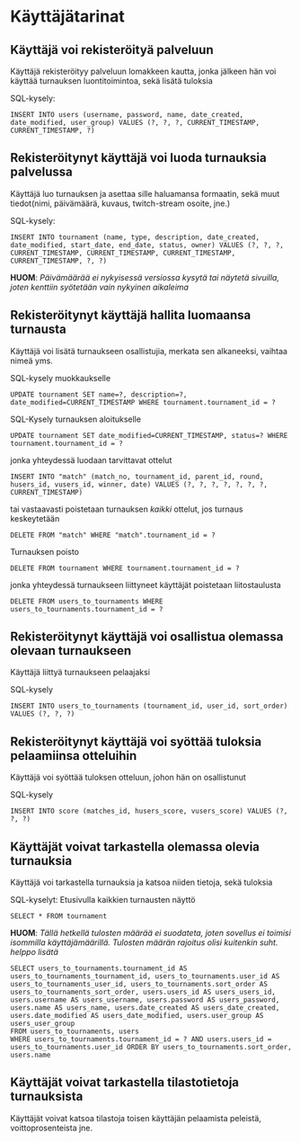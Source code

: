 # Käyttäjätarinat

## Käyttäjä voi rekisteröityä palveluun

Käyttäjä rekisteröityy palveluun lomakkeen kautta, jonka jälkeen hän voi käyttää turnauksen luontitoimintoa, sekä lisätä tuloksia

SQL-kysely:
```
INSERT INTO users (username, password, name, date_created, date_modified, user_group) VALUES (?, ?, ?, CURRENT_TIMESTAMP, CURRENT_TIMESTAMP, ?)
```

## Rekisteröitynyt käyttäjä voi luoda turnauksia palvelussa

Käyttäjä luo turnauksen ja asettaa sille haluamansa formaatin, sekä muut tiedot(nimi, päivämäärä, kuvaus, twitch-stream osoite, jne.)

SQL-kysely:
```
INSERT INTO tournament (name, type, description, date_created, date_modified, start_date, end_date, status, owner) VALUES (?, ?, ?, CURRENT_TIMESTAMP, CURRENT_TIMESTAMP, CURRENT_TIMESTAMP, CURRENT_TIMESTAMP, ?, ?)
```
**HUOM**: _Päivämäärää ei nykyisessä versiossa kysytä tai näytetä sivuilla, joten kenttiin syötetään vain nykyinen aikaleima_

## Rekisteröitynyt käyttäjä hallita luomaansa turnausta

Käyttäjä voi lisätä turnaukseen osallistujia, merkata sen alkaneeksi, vaihtaa nimeä yms.

SQL-kysely muokkaukselle
```
UPDATE tournament SET name=?, description=?, date_modified=CURRENT_TIMESTAMP WHERE tournament.tournament_id = ?
```

SQL-Kysely turnauksen aloitukselle
```
UPDATE tournament SET date_modified=CURRENT_TIMESTAMP, status=? WHERE 
tournament.tournament_id = ?
```
jonka yhteydessä luodaan tarvittavat ottelut
```
INSERT INTO "match" (match_no, tournament_id, parent_id, round, husers_id, vusers_id, winner, date) VALUES (?, ?, ?, ?, ?, ?, ?, CURRENT_TIMESTAMP)
```
tai vastaavasti poistetaan turnauksen *kaikki* ottelut, jos turnaus keskeytetään
```
DELETE FROM "match" WHERE "match".tournament_id = ?
```

Turnauksen poisto
```
DELETE FROM tournament WHERE tournament.tournament_id = ?
```
jonka yhteydessä turnaukseen liittyneet käyttäjät poistetaan liitostaulusta
```
DELETE FROM users_to_tournaments WHERE users_to_tournaments.tournament_id = ?
```

## Rekisteröitynyt käyttäjä voi osallistua olemassa olevaan turnaukseen

Käyttäjä liittyä turnaukseen pelaajaksi

SQL-kysely
```
INSERT INTO users_to_tournaments (tournament_id, user_id, sort_order) 
VALUES (?, ?, ?)
```

## Rekisteröitynyt käyttäjä voi syöttää tuloksia pelaamiinsa otteluihin

Käyttäjä voi syöttää tuloksen otteluun, johon hän on osallistunut

SQL-kysely
```
INSERT INTO score (matches_id, husers_score, vusers_score) VALUES (?, 
?, ?)
```

## Käyttäjät voivat tarkastella olemassa olevia turnauksia

Käyttäjä voi tarkastella turnauksia ja katsoa niiden tietoja, sekä tuloksia

SQL-kyselyt:
Etusivulla kaikkien turnausten näyttö
```
SELECT * FROM tournament
```
**HUOM**: _Tällä hetkellä tulosten määrää ei suodateta, joten sovellus ei toimisi isommilla käyttäjämäärillä. Tulosten määrän rajoitus olisi kuitenkin suht. helppo lisätä_

```
SELECT users_to_tournaments.tournament_id AS users_to_tournaments_tournament_id, users_to_tournaments.user_id AS users_to_tournaments_user_id, users_to_tournaments.sort_order AS users_to_tournaments_sort_order, users.users_id AS users_users_id, users.username AS users_username, users.password AS users_password, users.name AS users_name, users.date_created AS users_date_created, users.date_modified AS users_date_modified, users.user_group AS users_user_group
FROM users_to_tournaments, users
WHERE users_to_tournaments.tournament_id = ? AND users.users_id = users_to_tournaments.user_id ORDER BY users_to_tournaments.sort_order, users.name
```

## Käyttäjät voivat tarkastella tilastotietoja turnauksista

Käyttäjät voivat katsoa tilastoja toisen käyttäjän pelaamista peleistä, voittoprosenteista jne.
